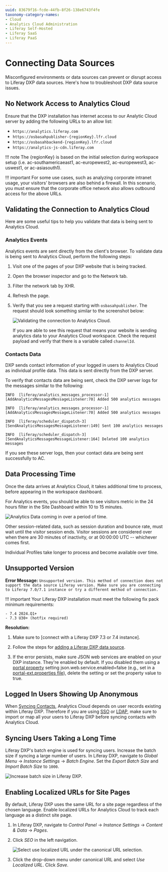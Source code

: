 ```yaml
---
uuid: 83679f16-fcde-44fb-8f26-138e6743f4fe
taxonomy-category-names:
- Cloud
- Analytics Cloud Administration
- Liferay Self-Hosted
- Liferay SaaS
- Liferay PaaS
---
```

# Connecting Data Sources

Misconfigured environments or data sources can prevent or disrupt access to Liferay DXP data sources. Here's how to troubleshoot DXP data source issues.

## No Network Access to Analytics Cloud

Ensure that the DXP installation has internet access to our Analytic Cloud server by adding the following URLs to an allow list:

- `https://analytics.liferay.com`
- `https://osbasahpublisher-{regionKey}.lfr.cloud`
- `https://osbasahbackend-{regionKey}.lfr.cloud`
- `https://analytics-js-cdn.liferay.com`

!!! note
    The {regionKey} is based on the initial selection during workspace setup (i.e. ac-southamericaeast1, ac-europewest2, ac-europewest3, ac-uswest1, or ac-asiasouth1).

!!! important
    For some use cases, such as analyzing corporate intranet usage, your visitors’ browsers are also behind a firewall. In this scenario, you must ensure that the corporate office network also allows outbound access for the above URLs.

## Validating the Connection to Analytics Cloud

Here are some useful tips to help you validate that data is being sent to Analytics Cloud.

### Analytics Events

Analytics events are sent directly from the client's browser. To validate data is being sent to Analytics Cloud, perform the following steps:

1. Visit one of the pages of your DXP website that is being tracked.
1. Open the browser inspector and go to the Network tab.
1. Filter the network tab by XHR.
1. Refresh the page.
1. Verify that you see a request starting with `osbasahpublisher`. The request should look something similar to the screenshot below:

    ![Validating the connection to Analytics Cloud.](connecting-data-sources/images/01.png)

    If you are able to see this request that means your website is sending analytics data to your Analytics Cloud workspace. Check the request payload and verify that there is a variable called `channelId`.

### Contacts Data

DXP sends contact information of your logged in users to Analytics Cloud as individual profile data. This data is sent directly from the DXP server.

To verify that contacts data are being sent, check the DXP server logs for the messages similar to the following:

```
INFO  [liferay/analytics_messages_processor-1][AddAnalyticsMessagesMessageListener:70] Added 500 analytics messages

INFO  [liferay/analytics_messages_processor-1][AddAnalyticsMessagesMessageListener:70] Added 500 analytics messages

INFO  [liferay/scheduler_dispatch-3][SendAnalyticsMessagesMessageListener:149] Sent 100 analytics messages

INFO  [liferay/scheduler_dispatch-3][SendAnalyticsMessagesMessageListener:164] Deleted 100 analytics messages
```

If you see these server logs, then your contact data are being sent successfully to AC.

## Data Processing Time

Once the data arrives at Analytics Cloud, it takes additional time to process, before appearing in the workspace dashboard.

For Analytics events, you should be able to see visitors metric in the 24 hours filter in the Site Dashboard within 10 to 15 minutes.

![Analytics Data coming in over a period of time.](connecting-data-sources/images/02.png)

Other session-related data, such as session duration and bounce rate, must wait until the visitor session ends. Visitor sessions are considered over when there are 30 minutes of inactivity, or at 00:00:00 UTC -- whichever comes first.

Individual Profiles take longer to process and become available over time.

## Unsupported Version

**Error Message:** `Unsupported version. This method of connection does not support the data source Liferay version. Make sure you are connecting to Liferay 7.0/7.1 instance or try a different method of connection.`

!!! important
    Your Liferay DXP installation must meet the following fix pack minimum requirements:

    - 7.4 2024.Q1+
    - 7.3 U30+ (hotfix required)

**Resolution:**

1. Make sure to [connect with a Liferay DXP 7.3 or 7.4 instance].

1. Follow the steps for [adding a Liferay DXP data source](../getting-started/connecting-liferay-dxp-to-analytics-cloud.md).

1. If the error persists, make sure JSON web services are enabled on your DXP instance. They're enabled by default. If you disabled them using a [portal property](https://learn.liferay.com/reference/latest/en/dxp/propertiesdoc/portal.properties.html#JSON) setting json.web.service.enabled=false (e.g., set in a [portal-ext.properties file](https://learn.liferay.com/dxp/latest/en/installation-and-upgrades/reference/portal-properties.html)), delete the setting or set the property value to true.

## Logged In Users Showing Up Anonymous

When [Syncing Contacts](../getting-started/connecting-liferay-dxp-to-analytics-cloud.md), Analytics Cloud depends on user records existing within Liferay DXP. Therefore if you are using [SSO](https://learn.liferay.com/w/dxp/installation-and-upgrades/securing-liferay/configuring-sso) or [LDAP](https://learn.liferay.com/w/dxp/users-and-permissions/connecting-to-a-user-directory/connecting-to-an-ldap-directory), make sure to import or map all your users to Liferay DXP before syncing contacts with Analytics Cloud.

## Syncing Users Taking a Long Time

Liferay DXP's batch engine is used for syncing users. Increase the batch size if syncing a large number of users. In Liferay DXP, navigate to *Global Menu* &rarr; *Instance Settings* &rarr; *Batch Engine*. Set the *Export Batch Size* and *Import Batch Size* to `1000`.

![Increase batch size in Liferay DXP.](./connecting-data-sources/images/03.png)

## Enabling Localized URLs for Site Pages

By default, Liferay DXP uses the same URL for a site page regardless of the chosen language. Enable localized URLs for Analytics Cloud to track each language as a distinct site page.

1. In Liferay DXP, navigate to *Control Panel* &rarr; *Instance Settings* &rarr; *Content & Data* &rarr; *Pages*.

1. Click *SEO* in the left navigation.

   ![Select use localized URL under the canonical URL selection.](./connecting-data-sources/images/04.png)

1. Click the drop-down menu under canonical URL and select *Use Localized URL*. Click *Save*.
